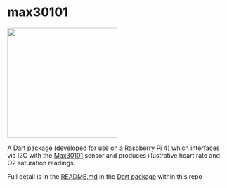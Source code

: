 # max30101

<img width=250px src="https://atsign.dev/assets/img/@platform_logo_grey.svg?sanitize=true">

A Dart package (developed for use on a Raspberry Pi 4) which interfaces via I2C with the
[Max30101](https://www.maximintegrated.com/en/products/interface/signal-integrity/MAX30101.html)
sensor and produces illustrative heart rate and O2 saturation readings.

Full detail is in the [README.md](max30101/README.md) in the
[Dart package](https://pub.dev/packages/max30101) within this repo